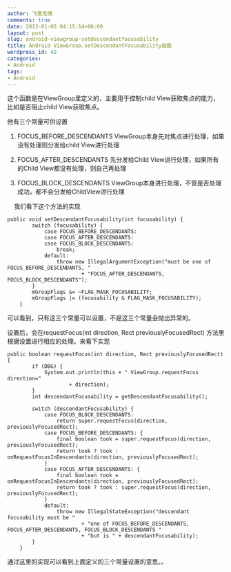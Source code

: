 ```yaml
---
author: 飞雪无情
comments: true
date: 2013-01-05 04:15:14+00:00
layout: post
slug: android-viewgroup-setdescendantfocusability
title: Android ViewGroup.setDescendantFocusability函数
wordpress_id: 42
categories:
- Android
tags:
- Android
---
```



这个函数是在ViewGroup里定义的，主要用于控制child View获取焦点的能力，比如是否阻止child View获取焦点。

他有三个常量可供设置



	
  1. FOCUS_BEFORE_DESCENDANTS ViewGroup本身先对焦点进行处理，如果没有处理则分发给child View进行处理

	
  2. FOCUS_AFTER_DESCENDANTS 先分发给Child View进行处理，如果所有的Child View都没有处理，则自己再处理

	
  3. FOCUS_BLOCK_DESCENDANTS ViewGroup本身进行处理，不管是否处理成功，都不会分发给ChildView进行处理




    我们看下这个方法的实现






    
    public void setDescendantFocusability(int focusability) {
            switch (focusability) {
                case FOCUS_BEFORE_DESCENDANTS:
                case FOCUS_AFTER_DESCENDANTS:
                case FOCUS_BLOCK_DESCENDANTS:
                    break;
                default:
                    throw new IllegalArgumentException("must be one of FOCUS_BEFORE_DESCENDANTS, "
                            + "FOCUS_AFTER_DESCENDANTS, FOCUS_BLOCK_DESCENDANTS");
            }
            mGroupFlags &= ~FLAG_MASK_FOCUSABILITY;
            mGroupFlags |= (focusability & FLAG_MASK_FOCUSABILITY);
        }


可以看到，只有这三个常量可以设置，不是这三个常量会抛出异常的。

设置后，会在requestFocus(int direction, Rect previouslyFocusedRect) 方法里根据设置进行相应的处理。来看下实现





    
    public boolean requestFocus(int direction, Rect previouslyFocusedRect) {
            if (DBG) {
                System.out.println(this + " ViewGroup.requestFocus direction="
                        + direction);
            }
            int descendantFocusability = getDescendantFocusability();
    
            switch (descendantFocusability) {
                case FOCUS_BLOCK_DESCENDANTS:
                    return super.requestFocus(direction, previouslyFocusedRect);
                case FOCUS_BEFORE_DESCENDANTS: {
                    final boolean took = super.requestFocus(direction, previouslyFocusedRect);
                    return took ? took : onRequestFocusInDescendants(direction, previouslyFocusedRect);
                }
                case FOCUS_AFTER_DESCENDANTS: {
                    final boolean took = onRequestFocusInDescendants(direction, previouslyFocusedRect);
                    return took ? took : super.requestFocus(direction, previouslyFocusedRect);
                }
                default:
                    throw new IllegalStateException("descendant focusability must be "
                            + "one of FOCUS_BEFORE_DESCENDANTS, FOCUS_AFTER_DESCENDANTS, FOCUS_BLOCK_DESCENDANTS "
                            + "but is " + descendantFocusability);
            }
        }


通过这里的实现可以看到上面定义的三个常量设置的意思。。
